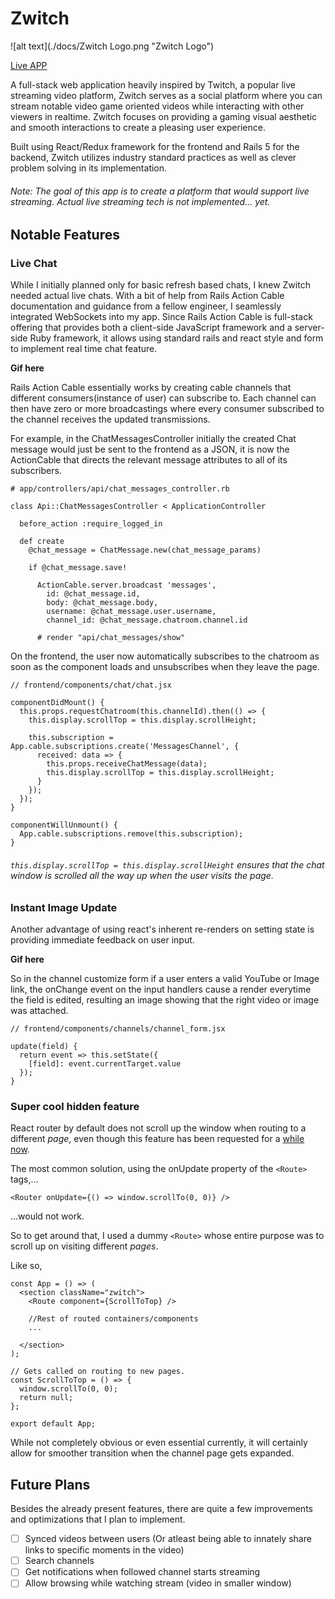# Zwitch

![alt text](./docs/Zwitch Logo.png "Zwitch Logo")

[Live APP](zwitch.tv)

A full-stack web application heavily inspired by Twitch, a popular live streaming video platform, Zwitch serves as a social platform where you can stream notable video game oriented videos while interacting with other viewers in realtime. Zwitch focuses on providing a gaming visual aesthetic and smooth interactions to create a pleasing user experience.

Built using React/Redux framework for the frontend and Rails 5 for the backend, Zwitch utilizes industry standard practices as well as clever problem solving in its implementation.

###### Note: The goal of this app is to create a platform that would support live streaming. Actual live streaming tech is not implemented... _yet_.

## Notable Features

### Live Chat

While I initially planned only for basic refresh based chats, I knew Zwitch needed actual live chats. With a bit of help from Rails Action Cable documentation and guidance from a fellow engineer, I seamlessly integrated WebSockets into my app. Since Rails Action Cable is full-stack offering that provides both a client-side JavaScript framework and a server-side Ruby framework, it allows using standard rails and react style and form to implement real time chat feature.

**[]() Gif here**

Rails Action Cable essentially works by creating cable channels that different consumers(instance of user) can subscribe to. Each channel can then have zero or more broadcastings where every consumer subscribed to the channel receives the updated transmissions.

For example, in the ChatMessagesController initially the created Chat message would just be sent to the frontend as a JSON, it is now the ActionCable that directs the relevant message attributes to all of its subscribers.

```
# app/controllers/api/chat_messages_controller.rb

class Api::ChatMessagesController < ApplicationController

  before_action :require_logged_in

  def create
    @chat_message = ChatMessage.new(chat_message_params)

    if @chat_message.save!

      ActionCable.server.broadcast 'messages',
        id: @chat_message.id,
        body: @chat_message.body,
        username: @chat_message.user.username,
        channel_id: @chat_message.chatroom.channel.id

      # render "api/chat_messages/show"

```

On the frontend, the user now automatically subscribes to the chatroom as soon as the component loads and unsubscribes when they leave the page.

```
// frontend/components/chat/chat.jsx

componentDidMount() {
  this.props.requestChatroom(this.channelId).then(() => {
    this.display.scrollTop = this.display.scrollHeight;

    this.subscription = App.cable.subscriptions.create('MessagesChannel', {
      received: data => {
        this.props.receiveChatMessage(data);
        this.display.scrollTop = this.display.scrollHeight;
      }
    });
  });
}

componentWillUnmount() {
  App.cable.subscriptions.remove(this.subscription);
}
```

###### `this.display.scrollTop = this.display.scrollHeight` ensures that the chat window is scrolled all the way up when the user visits the page.

### Instant Image Update

Another advantage of using react's inherent re-renders on setting state is providing immediate feedback on user input.

**[]() Gif here**

So in the channel customize form if a user enters a valid YouTube or Image link, the onChange event on the input handlers cause a render everytime the field is edited, resulting an image showing that the right video or image was attached.

```
// frontend/components/channels/channel_form.jsx

update(field) {
  return event => this.setState({
    [field]: event.currentTarget.value
  });
}
```

### Super cool hidden feature

React router by default does not scroll up the window when routing to a different _page_, even though this feature has been requested for a [while](https://github.com/ReactTraining/react-router/issues/2019) [now](https://stackoverflow.com/questions/36904185/react-router-scroll-to-top-on-every-transition/36906825).

The most common solution, using the onUpdate property of the `<Route>` tags,...

`<Router onUpdate={() => window.scrollTo(0, 0)} /> `

...would not work.

So to get around that, I used a dummy `<Route>` whose entire purpose was to scroll up on visiting different _pages_.

Like so,

```
const App = () => (
  <section className="zwitch">
    <Route component={ScrollToTop} />

    //Rest of routed containers/components
    ...

  </section>
);

// Gets called on routing to new pages.
const ScrollToTop = () => {
  window.scrollTo(0, 0);
  return null;
};

export default App;
```
While not completely obvious or even essential currently, it will certainly allow for smoother transition when the channel page gets expanded.

## Future Plans

Besides the already present features, there are quite a few improvements and optimizations that I plan to implement.

- [ ] Synced videos between users (Or atleast being able to innately share links to specific moments in the video)
- [ ] Search channels
- [ ] Get notifications when followed channel starts streaming
- [ ] Allow browsing while watching stream (video in smaller window)
